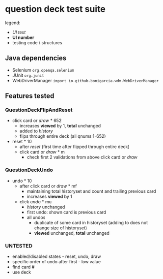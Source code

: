 # question deck test suite
legend:
* _UI text_
* **UI number**
* testing code / structures
## Java dependencies
* Selenium `org.openqa.selenium`
* JUnit `org.junit`
* WebDriverManager `import io.github.bonigarcia.wdm.WebDriverManager`
## Features tested
### QuestionDeckFlipAndReset
* click card or _draw_ * 652
  * increases **viewed** by 1, **total** unchanged
  * added to _history_
  * flips through entire deck (all qnums 1-652)
* reset * 10
  * after _reset_ (first time after flipped through entire deck)
  * click card or _draw_ * m
    * check first 2 validations from above click card or _draw_
### QuestionDeckUndo
* undo * 10
  * after click card or _draw_ * mf
    * maintaining total historyset and count and trailing previous card
    * increases **viewed** by 1
  * click _undo_ * mu
    * _history_ unchanged
    * first undo: shown card is previous card
    * all undos
      * duplicate of some card in historyset (adding to does not change size of historyset)
      * **viewed** unchanged, **total** unchanged
### UNTESTED
* enabled/disabled states - reset, undo, draw
* specific order of undo after first - low value
* find card #
* use deck
